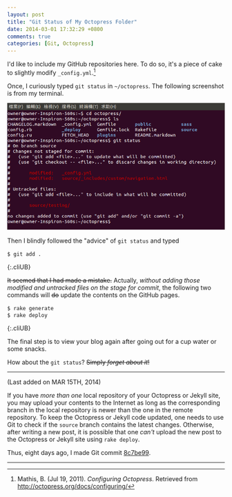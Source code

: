 ```yaml
---
layout: post
title: "Git Status of My Octopress Folder"
date: 2014-03-01 17:32:29 +0800
comments: true
categories: [Git, Octopress]
---
```


I'd like to include my GitHub repositories here.  To do so, it's a
piece of cake to slightly modify `_config.yml`.[^config_octopress]

Once, I curiously typed `git status` in `~/octopress`.  The following
screenshot is from my terminal.

![git status][fig]

Then I blindly followed the "advice" of `git status` and typed

    $ git add .
{:.cliUB}

<del>It seemed that I had made a mistake.</del>  Actually, *without
adding those modified and untracked files on the stage for commit*,
the following two commands will <del>do</del> update the contents on
the GitHub pages.

    $ rake generate
    $ rake deploy
{:.cliUB}

The final step is to view your blog again after going out for a cup
water or some snacks.

How about the `git status`?  <del>Simply *forget about it*!</del>

---

(Last added on MAR 15TH, 2014)

If you have *more than one* local repository of your Octopress or
Jekyll site, you may upload your contents to the Internet as long as
the corresponding branch in the local repository is newer than the one
in the remote repository.  To keep the Octopress or Jekyll code
updated, one needs to use Git to check if the `source` branch contains
the latest changes.  Otherwise, after writing a new post, it is
possible that one *can't* upload the new post to the Octopress or
Jekyll site using `rake deploy`.

Thus, eight days ago, I made Git commit [8c7be99].

----
[^config_octopress]:
    Mathis, B.  (Jul 19, 2011).  *Configuring Octopress*.  Retrieved
    from <http://octopress.org/docs/configuring/>

[8c7be99]: https://github.com/VincentTam/vincenttam.github.io/commit/8c7be99
[fig]: /images/posts/GitStatusOfMyOctopressFolder/GitStatus.png
